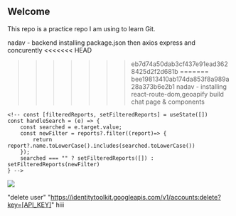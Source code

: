 Welcome
-------------------------------
This repo is a practice repo I am using to learn Git.

nadav - backend installing package.json then axios express and concurently
<<<<<<< HEAD
>>>>>>> eb7d74a50dab3cf437e91ead3628425d2f2d681b
=======
>>>>>>> bee19813410ab174da853f8a989a28a373b6e2b1
nadav - installing react-route-dom,geoapify build chat page & components
<!-- 
function getLocation() {
  if (navigator.geolocation) {
    navigator.geolocation.getCurrentPosition(showPosition);
  } else {
   alert('no location)
  }
} -->

<!-- const CurrentLocation = () => {
    const lat = 31.8952532;
    const lng = 34.8105616;
    const myAPIKey = "cb3099bb7a604bb0b86052dbe0ad8b65";
    const reverseGeocodingUrl = `https://api.geoapify.com/v1/geocode/reverse?lat=${lat}&lon=${lng}&apiKey=${myAPIKey}`;

    fetch(reverseGeocodingUrl).then(result => result.json())
      .then(featureCollection => {
        console.log(featureCollection);
      });
    return(
        <>
        </>
    )
}

export default CurrentLocation; -->
<!-- ///////////// -->
<!-- import React, { useState } from 'react'
import { GeoapifyGeocoderAutocomplete, GeoapifyContext } from '@geoapify/react-geocoder-autocomplete'
// import '@geoapify/geocoder-autocomplete/styles/minimal.css'

const AutocompleteLocation = () => {
    const [location, setLocation] = useState("");

    function onPlaceSelect(value) {
      console.log(value);
    }
  // properties.city/country/lat/lon
    function onSuggectionChange(value) {
      console.log(value);
    }

  return <GeoapifyContext apiKey="cb3099bb7a604bb0b86052dbe0ad8b65">
<GeoapifyGeocoderAutocomplete 
  placeholder="Enter address here"
  placeSelect={onPlaceSelect}
  suggestionsChange={onSuggectionChange}
/>
</GeoapifyContext>

}

export default AutocompleteLocation; -->

<!-- ////////////// -->
<!-- SearchBar -->
    <!-- const [filteredReports, setFilteredReports] = useState([])
    const handleSearch = (e) => {
        const searched = e.target.value;
        const newFilter = reports?.filter((report)=> {
            return report?.name.toLowerCase().includes(searched.toLowerCase())
        });
        searched === "" ? setFilteredReports([]) : setFilteredReports(newFilter)
    } -->
<img src="https://i.ibb.co/QKjmKsM/changepassword.png"/>

<!-- 
import logo from "./logo.svg";
import "./App.css";
import { useState } from 'react';
import Chat from './pages/Chat';
import axios from "axios"

function App() {
  const [imgSelect, setImgSelect] = useState(null);
  const [videoSelect, setVideoSelect] = useState(null);
  const [imgLink, setimgLink] = useState(null);
  const [videoLink, setvideoLink] = useState(null);

  const imgFileSelectHandler = event => {
    setImgSelect(event.target.files[0]);
  }

  const videoFileSelectHandler = event => {
    setVideoSelect(event.target.files[0]);
  }

  const imgFileUploadHandler = () => {
    const formData = new FormData()
    formData.append("file", imgSelect)
    formData.append("upload_preset", "mycity")

    axios.post("https://api.cloudinary.com/v1_1/ballerscourt/image/upload", formData)
      .then(res =>  setimgLink(res.data.url))
  }

  const videoFileUploadHandler = () => {
    const formData = new FormData()
    formData.append("file", videoSelect)
    formData.append("upload_preset", "mycity")

    axios.post("https://api.cloudinary.com/v1_1/ballerscourt/video/upload", formData)
      .then(res => setvideoLink(res.data.url))
  }
  console.log(imgLink);
  console.log(videoLink);

  return (
    <div className="App">
      <div className='nav'>
        <form onSubmit={(e)=>{
          e.preventDefault()
          imgFileUploadHandler()
        }}>
          <label htmlFor='img'>Image</label>
          <input id='img' style={{display:"none"}} accept='.png,.jpeg,.jpg' type="file" onChange={imgFileSelectHandler} />
          <button type='submit'>upload</button>
        </form>
        <form onSubmit={(e)=>{
          e.preventDefault()
          videoFileUploadHandler()
        }}>
          <label htmlFor='video'>Video</label>
          <input id='video' style={{display:"none"}} accept='.mp4' type="file" onChange={videoFileSelectHandler} />
          <button type="submit">submit</button>
        </form>
        {imgLink ? <img src={imgLink}/> : ""}
        {videoLink ? <video src={videoLink} type="videos/ogg" controls style={{position:"absolute",zIndex:"3"}}></video> : ""}
        
      </div>
      <Chat />
    </div>
  );
}

export default App; -->
"delete user"
"https://identitytoolkit.googleapis.com/v1/accounts:delete?key=[API_KEY]"
hiii